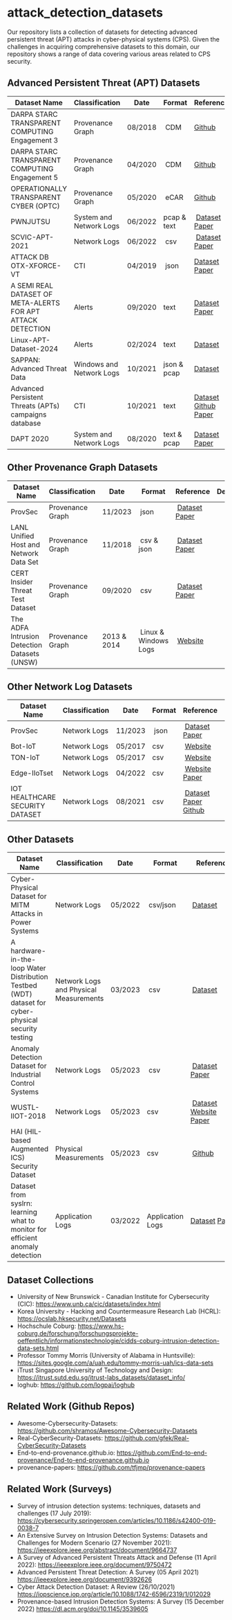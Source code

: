 # attack_detection_datasets
Our repository lists a collection of datasets for detecting advanced persistent threat (APT) attacks in cyber-physical systems (CPS). Given the challenges in acquiring comprehensive datasets to this domain, our repository shows a range of data covering various areas related to CPS security.

## Advanced Persistent Threat (APT) Datasets 

| Dataset Name                                      | Classification    | Date | Format |Reference | Description |
|--------------|-------------|-----------|-----------|-----------|-----------|
| DARPA STARC TRANSPARENT COMPUTING Engagement 3    | Provenance Graph  |  08/2018 | CDM | [Github](https://github.com/darpa-i2o/Transparent-Computing/blob/master/README-E3.md)
| DARPA STARC TRANSPARENT COMPUTING Engagement 5    | Provenance Graph  | 04/2020 | CDM | [Github](https://github.com/darpa-i2o/Transparent-Computing)
| OPERATIONALLY TRANSPARENT CYBER (OPTC)            | Provenance Graph  | 05/2020 | eCAR | [Github](https://github.com/FiveDirections/OpTC-data?tab=readme-ov-file)
| PWNJUTSU                                          | System and Network Logs                 | 06/2022 | pcap & text | [Dataset](https://ieee-dataport.org/documents/pwnjutsu-dataset) [Paper](https://ieeexplore.ieee.org/document/9796641)
| SCVIC-APT-2021                                    | Network Logs   | 06/2022 | csv | [Dataset](https://ieee-dataport.org/documents/scvic-apt-2021) [Paper](https://ieeexplore.ieee.org/document/9803189)
| ATTACK DB OTX-XFORCE-VT                           | CTI               | 04/2019 | json | [Dataset](https://ieee-dataport.org/documents/attack-db-otx-xforce-vt) [Paper](https://ieeexplore.ieee.org/document/8701505)
| A SEMI REAL DATASET OF META-ALERTS FOR APT ATTACK DETECTION | Alerts  | 09/2020 | text | [Dataset](https://ieee-dataport.org/documents/semi-real-dataset-meta-alerts-apt-attack-detection) [Paper](https://ieeexplore.ieee.org/document/9186060)
| Linux-APT-Dataset-2024 | Alerts  | 02/2024 | text | [Dataset](https://zenodo.org/records/10685642) 
| SAPPAN: Advanced Threat Data | Windows and Network Logs                | 10/2021 | json & pcap | [Dataset](https://sappan-project.eu/?page_id=1765) 
| Advanced Persistent Threats (APTs) campaigns database | CTI            | 10/2021 | text| [Dataset](https://zenodo.org/records/7357568) [Github](https://github.com/giorgioditizio/APTs-database) [Paper](https://ieeexplore.ieee.org/document/9780011)
| DAPT 2020 | System and Network Logs | 08/2020 | text & pcap| [Dataset](https://www.kaggle.com/datasets/sowmyamyneni/dapt2020) [Paper](https://link.springer.com/chapter/10.1007/978-3-030-59621-7_8)


## Other Provenance Graph Datasets

| Dataset Name                                      | Classification    | Date | Format |Reference | Description |
|--------------|-------------|-----------|-----------|-----------|-----------|
| ProvSec                                           | Provenance Graph  |  11/2023 | json | [Dataset](https://uco-cyber.github.io/research/#provsec) [Paper](https://link.springer.com/article/10.1007/s44227-023-00014-9)
| LANL Unified Host and Network Data Set | Provenance Graph  |  11/2018 | csv & json | [Dataset](https://csr.lanl.gov/data/2017/) [Paper](https://arxiv.org/abs/1708.07518)
| CERT Insider Threat Test Dataset | Provenance Graph  |  09/2020 | csv | [Dataset](https://kilthub.cmu.edu/articles/dataset/Insider_Threat_Test_Dataset/12841247) [Paper](https://ieeexplore.ieee.org/document/6565236)
| The ADFA Intrusion Detection Datasets (UNSW) | Provenance Graph  |  2013 & 2014 | Linux & Windows Logs | [Website](https://research.unsw.edu.au/projects/adfa-ids-datasets) 



## Other Network Log Datasets
| Dataset Name                                      | Classification    | Date | Format |Reference | Description |
|--------------|-------------|-----------|-----------|-----------|-----------|
| ProvSec                                           | Network Logs |  11/2023 | json | [Dataset](https://uco-cyber.github.io/research/#provsec) [Paper](https://link.springer.com/article/10.1007/s44227-023-00014-9)
| Bot-IoT                                           | Network Logs  |  05/2017 | csv | [Website](https://research.unsw.edu.au/projects/bot-iot-dataset)
| TON-IoT                                           | Network Logs  |  05/2017 | csv | [Website](https://research.unsw.edu.au/projects/toniot-datasets)
| Edge-IIoTset                                           | Network Logs  |  04/2022 | csv | [Website](https://www.kaggle.com/datasets/mohamedamineferrag/edgeiiotset-cyber-security-dataset-of-iot-iiot) [Paper](https://ieeexplore.ieee.org/document/9751703)
| IOT HEALTHCARE SECURITY DATASET                                           | Network Logs |  08/2021 |csv | [Dataset](https://ieee-dataport.org/documents/iot-healthcare-security-dataset) [Paper](https://www.mdpi.com/1424-8220/21/9/3025) [Github](https://github.com/imfaisalmalik/IoT-Healthcare-Security-Dataset)

## Other Datasets
| Dataset Name                                      | Classification    | Date | Format |Reference | Description |
|--------------|-------------|-----------|-----------|-----------|-----------|
| Cyber-Physical Dataset for MITM Attacks in Power Systems                                           | Network Logs |  05/2022 | csv/json | [Dataset](https://ieee-dataport.org/documents/cyber-physical-dataset-mitm-attacks-power-systems)
| A hardware-in-the-loop Water Distribution Testbed (WDT) dataset for cyber-physical security testing                                           | Network Logs and Physical Measurements|  03/2023 | csv | [Dataset](https://ieee-dataport.org/open-access/hardware-loop-water-distribution-testbed-wdt-dataset-cyber-physical-security-testing)
| Anomaly Detection Dataset for Industrial Control Systems                                           | Network Logs |  05/2023 | csv | [Dataset](https://www.kaggle.com/datasets/alirezadehlaghi/icssim) [Paper](https://arxiv.org/pdf/2305.09678.pdf)
| WUSTL-IIOT-2018                                           | Network Logs |  05/2023 | csv | [Dataset](https://www.cse.wustl.edu/~jain/iiot/ftp/wustl-scada-2018.csv) [Website](https://www.cse.wustl.edu/~jain/iiot/index.html) [Paper](https://www.mdpi.com/1999-5903/10/8/76)
| HAI (HIL-based Augmented ICS) Security Dataset                                           | Physical Measurements |  05/2023 | csv | [Github](https://github.com/icsdataset/hai)
| Dataset from syslrn: learning what to monitor for efficient anomaly detection                                           | Application Logs |  03/2022 | Application Logs | [Dataset](https://zenodo.org/records/6374398) [Paper](https://dl.acm.org/doi/10.1145/3517207.3526979)







## Dataset Collections
- University of New Brunswick - Canadian Institute for Cybersecurity (CIC): https://www.unb.ca/cic/datasets/index.html
- Korea University - Hacking and Countermeasure Research Lab (HCRL): https://ocslab.hksecurity.net/Datasets
- Hochschule Coburg: https://www.hs-coburg.de/forschung/forschungsprojekte-oeffentlich/informationstechnologie/cidds-coburg-intrusion-detection-data-sets.html
- Professor Tommy Morris (University of Alabama in Huntsville): https://sites.google.com/a/uah.edu/tommy-morris-uah/ics-data-sets 
- iTrust Singapore University of Technology and Design: https://itrust.sutd.edu.sg/itrust-labs_datasets/dataset_info/
- loghub: https://github.com/logpai/loghub 

## Related Work (Github Repos)
- Awesome-Cybersecurity-Datasets: https://github.com/shramos/Awesome-Cybersecurity-Datasets
- Real-CyberSecurity-Datasets: https://github.com/gfek/Real-CyberSecurity-Datasets
- End-to-end-provenance.github.io: https://github.com/End-to-end-provenance/End-to-end-provenance.github.io
- provenance-papers: https://github.com/tfjmp/provenance-papers

## Related Work (Surveys)
- Survey of intrusion detection systems: techniques, datasets and challenges (17 July 2019): https://cybersecurity.springeropen.com/articles/10.1186/s42400-019-0038-7 
- An Extensive Survey on Intrusion Detection Systems: Datasets and Challenges for Modern Scenario (27 November 2021): https://ieeexplore.ieee.org/abstract/document/9664737 
-  A Survey of Advanced Persistent Threats Attack and Defense (11 April 2022): https://ieeexplore.ieee.org/document/9750472
-  Advanced Persistent Threat Detection: A Survey (05 April 2021)  https://ieeexplore.ieee.org/document/9392626
- Cyber Attack Detection Dataset: A Review (26/10/2021) https://iopscience.iop.org/article/10.1088/1742-6596/2319/1/012029
- Provenance-based Intrusion Detection Systems: A Survey (15 December 2022)  https://dl.acm.org/doi/10.1145/3539605
